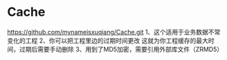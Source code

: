 Cache
=====

https://github.com/mynameisxuqiang/Cache.git
1、这个适用于业务数据不常变化的工程
2、你可以把工程里边的过期时间更改 这就为你工程缓存的最大时间，过期后需要手动删除
3、用到了MD5加密，需要引用外部库文件（ZRMD5）
